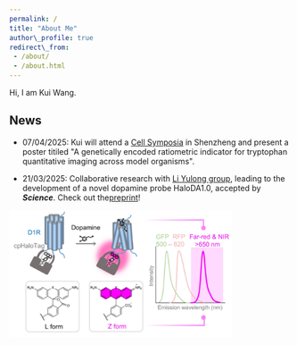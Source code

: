 ```yaml
---
permalink: /  
title: "About Me"  
author\_profile: true  
redirect\_from:
 - /about/
 - /about.html
---
```

Hi, I am Kui Wang.

## News

* 07/04/2025: Kui will attend a [Cell Symposia](https://cell-symposia.com/neurometabolism-2025/index.html)  in Shenzheng and present a poster titiled "A genetically encoded ratiometric indicator for tryptophan quantitative imaging across model organisms".



* 21/03/2025: Collaborative research with [Li Yulong group](http://www.yulongli.org), leading to the development of a novel dopamine probe HaloDA1.0, accepted by ***Science***. Check out the[preprint](https://www.biorxiv.org/content/10.1101/2024.12.22.629999v1.abstract)!

<img src="/images/papers/HaloDA1.0.png" width="400px">